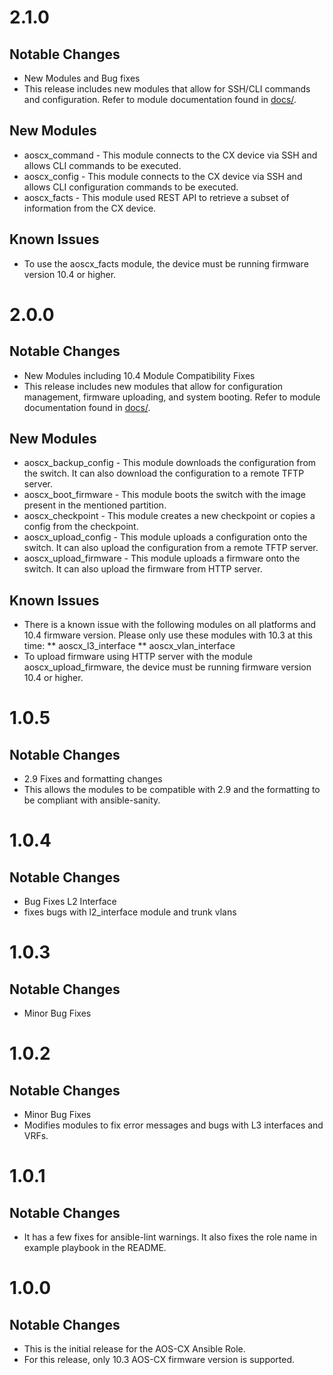 # 2.1.0

## Notable Changes
* New Modules and Bug fixes
* This release includes new modules that allow for SSH/CLI commands and configuration. Refer to module documentation found in [docs/](https://github.com/aruba/aoscx-ansible-role/tree/master/docs).

## New Modules
* aoscx_command - This module connects to the CX device via SSH and allows CLI commands to be executed.
* aoscx_config - This module connects to the CX device via SSH and allows CLI configuration commands to be executed.
* aoscx_facts - This module used REST API to retrieve a subset of information from the CX device.

## Known Issues
* To use the aoscx_facts module, the device must be running firmware version 10.4 or higher.

# 2.0.0

## Notable Changes
* New Modules including 10.4 Module Compatibility Fixes
* This release includes new modules that allow for configuration management, firmware uploading, and system booting. Refer to module documentation found in [docs/](https://github.com/aruba/aoscx-ansible-role/tree/master/docs).

## New Modules
* aoscx_backup_config - This module downloads the configuration from the switch. It can also download the configuration to a remote TFTP server.
* aoscx_boot_firmware - This module boots the switch with the image present in the mentioned partition.
* aoscx_checkpoint - This module creates a new checkpoint or copies a config from the checkpoint.
* aoscx_upload_config - This module uploads a configuration onto the switch. It can also upload the configuration from a remote TFTP server.
* aoscx_upload_firmware - This module uploads a firmware onto the switch. It can also upload the firmware from HTTP server.

## Known Issues
* There is a known issue with the following modules on all platforms and 10.4 firmware version. Please only use these modules with 10.3 at this time: 
** aoscx_l3_interface
** aoscx_vlan_interface
* To upload firmware using HTTP server with the module aoscx_upload_firmware, the device must be running firmware version 10.4 or higher.

# 1.0.5

## Notable Changes
* 2.9 Fixes and formatting changes
* This allows the modules to be compatible with 2.9 and the formatting to be compliant with ansible-sanity.

# 1.0.4

## Notable Changes
* Bug Fixes L2 Interface
* fixes bugs with l2_interface module and trunk vlans

# 1.0.3

## Notable Changes
* Minor Bug Fixes

# 1.0.2

## Notable Changes
* Minor Bug Fixes
* Modifies modules to fix error messages and bugs with L3 interfaces and VRFs.

# 1.0.1

## Notable Changes
* It has a few fixes for ansible-lint warnings. It also fixes the role name in example playbook in the README.

# 1.0.0

## Notable Changes
* This is the initial release for the AOS-CX Ansible Role.
* For this release, only 10.3 AOS-CX firmware version is supported.